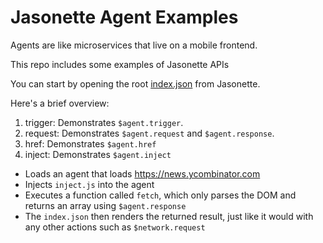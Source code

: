 # Jasonette Agent Examples

Agents are like microservices that live on a mobile frontend.

This repo includes some examples of Jasonette APIs

You can start by opening the root [index.json](https://jasonette.github.io/AgentJason/index.json) from Jasonette.

Here's a brief overview:

1. trigger: Demonstrates `$agent.trigger`.
2. request: Demonstrates `$agent.request` and `$agent.response`.
3. href: Demonstrates `$agent.href`
4. inject: Demonstrates `$agent.inject`
  - Loads an agent that loads https://news.ycombinator.com
  - Injects `inject.js` into the agent
  - Executes a function called `fetch`, which only parses the DOM and returns an array using `$agent.response`
  - The `index.json` then renders the returned result, just like it would with any other actions such as `$network.request`
